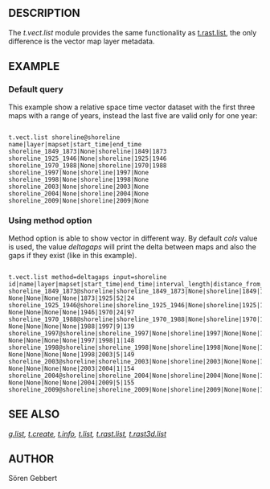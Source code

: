 
## DESCRIPTION

The *t.vect.list* module provides the same functionality as
[t.rast.list](t.rast.list.html), the only difference is the
vector map layer metadata.

## EXAMPLE

### Default query

This example show a relative space time vector dataset with the first
three maps with a range of years, instead the last five are valid only
for one year:

```

t.vect.list shoreline@shoreline
name|layer|mapset|start_time|end_time
shoreline_1849_1873|None|shoreline|1849|1873
shoreline_1925_1946|None|shoreline|1925|1946
shoreline_1970_1988|None|shoreline|1970|1988
shoreline_1997|None|shoreline|1997|None
shoreline_1998|None|shoreline|1998|None
shoreline_2003|None|shoreline|2003|None
shoreline_2004|None|shoreline|2004|None
shoreline_2009|None|shoreline|2009|None

```

### Using method option

Method option is able to show vector in different way. By default *cols*
value is used, the value *deltagaps* will print the delta between
maps and also the gaps if they exist (like in this example).

```

t.vect.list method=deltagaps input=shoreline
id|name|layer|mapset|start_time|end_time|interval_length|distance_from_begin
shoreline_1849_1873@shoreline|shoreline_1849_1873|None|shoreline|1849|1873|24|0
None|None|None|None|1873|1925|52|24
shoreline_1925_1946@shoreline|shoreline_1925_1946|None|shoreline|1925|1946|21|76
None|None|None|None|1946|1970|24|97
shoreline_1970_1988@shoreline|shoreline_1970_1988|None|shoreline|1970|1988|18|121
None|None|None|None|1988|1997|9|139
shoreline_1997@shoreline|shoreline_1997|None|shoreline|1997|None|None|148
None|None|None|None|1997|1998|1|148
shoreline_1998@shoreline|shoreline_1998|None|shoreline|1998|None|None|149
None|None|None|None|1998|2003|5|149
shoreline_2003@shoreline|shoreline_2003|None|shoreline|2003|None|None|154
None|None|None|None|2003|2004|1|154
shoreline_2004@shoreline|shoreline_2004|None|shoreline|2004|None|None|155
None|None|None|None|2004|2009|5|155
shoreline_2009@shoreline|shoreline_2009|None|shoreline|2009|None|None|160

```

## SEE ALSO

*[g.list](g.list.html),
[t.create](t.create.html),
[t.info](t.info.html),
[t.list](t.list.html),
[t.rast.list](t.rast.list.html),
[t.rast3d.list](t.rast3d.list.html)*

## AUTHOR

Sören Gebbert
